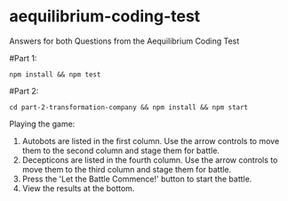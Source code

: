 # aequilibrium-coding-test
Answers for both Questions from the Aequilibrium Coding Test

#Part 1:

`npm install && npm test`

#Part 2:

`cd part-2-transformation-company && npm install && npm start`

Playing the game:

1) Autobots are listed in the first column. Use the arrow controls to move them to the second column and stage them for battle.
2) Decepticons are listed in the fourth column. Use the arrow controls to move them to the third column and stage them for battle.
3) Press the 'Let the Battle Commence!' button to start the battle.
4) View the results at the bottom.
